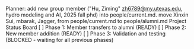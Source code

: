 Planner:
add new group member ("Hu, Ziming" <zh6789@my.utexas.edu>, hydro modeling and AI,  2025 fall phd) into people/current.md.
move Xinxin Sui, mbarak, Jagger, from people/current.md to people/alumni.md
Project Status Board
[ ] Phase 1: Member transfers to alumni (READY)
[ ] Phase 2: New member addition (READY)
[ ] Phase 3: Validation and testing (BLOCKED - waiting for all previous phases)
